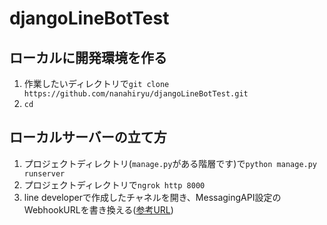 # djangoLineBotTest

## ローカルに開発環境を作る
1. 作業したいディレクトリで`git clone https://github.com/nanahiryu/djangoLineBotTest.git`
2. `cd `

## ローカルサーバーの立て方
1. プロジェクトディレクトリ(`manage.py`がある階層です)で`python manage.py runserver`
2. プロジェクトディレクトリで`ngrok http 8000`
3. line developerで作成したチャネルを開き、MessagingAPI設定のWebhookURLを書き換える([参考URL](https://qiita.com/njn0te/items/d717840dc2addeae6439))
